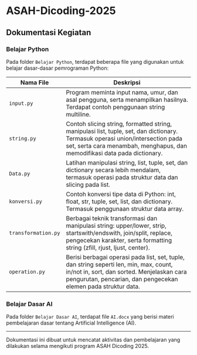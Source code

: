 
# ASAH-Dicoding-2025

## Dokumentasi Kegiatan

### Belajar Python
Pada folder `Belajar Python`, terdapat beberapa file yang digunakan untuk belajar dasar-dasar pemrograman Python:

| Nama File            | Deskripsi                                                                                                                        |
|----------------------|----------------------------------------------------------------------------------------------------------------------------------|
| `input.py`           | Program meminta input nama, umur, dan asal pengguna, serta menampilkan hasilnya. Terdapat contoh penggunaan string multiline.     |
| `string.py`          | Contoh slicing string, formatted string, manipulasi list, tuple, set, dan dictionary. Termasuk operasi union/intersection pada set, serta cara menambah, menghapus, dan memodifikasi data pada dictionary. |
| `Data.py`            | Latihan manipulasi string, list, tuple, set, dan dictionary secara lebih mendalam, termasuk operasi pada struktur data dan slicing pada list. |
| `konversi.py`        | Contoh konversi tipe data di Python: int, float, str, tuple, set, list, dan dictionary. Termasuk penggunaan struktur data array.   |
| `transformation.py`  | Berbagai teknik transformasi dan manipulasi string: upper/lower, strip, startswith/endswith, join/split, replace, pengecekan karakter, serta formatting string (zfill, rjust, ljust, center). |
| `operation.py`        | Berisi berbagai operasi pada list, set, tuple, dan string seperti len, min, max, count, in/not in, sort, dan sorted. Menjelaskan cara pengurutan, pencarian, dan pengecekan elemen pada struktur data. |

### Belajar Dasar AI
Pada folder `Belajar Dasar AI`, terdapat file `AI.docx` yang berisi materi pembelajaran dasar tentang Artificial Intelligence (AI).

---
Dokumentasi ini dibuat untuk mencatat aktivitas dan pembelajaran yang dilakukan selama mengikuti program ASAH Dicoding 2025.
